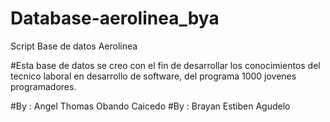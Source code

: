 # Database-aerolinea_bya
Script Base de datos Aerolinea



#Esta base de datos se creo con el fin de desarrollar los conocimientos del tecnico laboral en desarrollo de software, del programa 1000 jovenes programadores.


#By : Angel Thomas Obando Caicedo
#By : Brayan Estiben Agudelo
